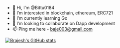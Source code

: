 - 👋 Hi, I’m @Bittu0184
- 👀 I’m interested in blockchain, ethereum, ERC721 
- 🌱 I’m currently learning Go
- 💞️ I’m looking to collaborate on Dapp development
- 📫 Ping me here - baje003@gmail.com

[![Brajesh's GitHub stats](https://github-readme-stats.vercel.app/api?username=Bittu0184&count_private=true&show_icons=true)](https://github.com/anuraghazra/github-readme-stats)

<!---
Bittu0184/Bittu0184 is a ✨ special ✨ repository because its `README.md` (this file) appears on your GitHub profile.
You can click the Preview link to take a look at your changes.
--->
